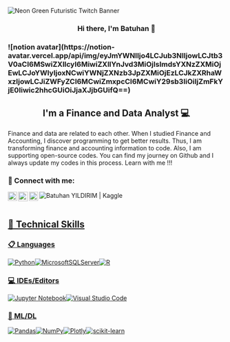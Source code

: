 ![Neon Green Futuristic Twitch Banner](https://user-images.githubusercontent.com/110935969/230604400-b46925c4-0cfd-4a60-96d7-b3eb52fbccc4.png)

<h3 align="center">
Hi there, I'm Batuhan</a> 👋
</h3>
<h3 align="left">
![notion avatar](https://notion-avatar.vercel.app/api/img/eyJmYWNlIjo4LCJub3NlIjowLCJtb3V0aCI6MSwiZXllcyI6MiwiZXllYnJvd3MiOjIsImdsYXNzZXMiOjEwLCJoYWlyIjoxNCwiYWNjZXNzb3JpZXMiOjEzLCJkZXRhaWxzIjowLCJiZWFyZCI6MCwiZmxpcCI6MCwiY29sb3IiOiIjZmFkYjE0Iiwic2hhcGUiOiJjaXJjbGUifQ==)
</h3>
<h2 align="center">
I'm a Finance and Data Analyst 💻
</h2> 

Finance and data are related to each other. When I studied Finance and Accounting, I discover programming to get better results. Thus, I am transforming finance and accounting information to code. Also, I am supporting open-source codes. You can find my journey on Github and I always update my codes in this process. Learn with me !!!

### 🤝 Connect with me:
<a href="https://www.linkedin.com/in/batuhannyildirim/"><img align="left" src="https://raw.githubusercontent.com/yushi1007/yushi1007/main/images/linkedin.svg" alt="Batuhan YILDIRIM | LinkedIn" width="21px"/></a>
<a href="https://twitter.com/batuhan1148"><img align="left" src="https://camo.githubusercontent.com/ac6e1101f110e5f500287cf70dac72519687620deefb5e8de1fa7ba6a3ba2407/68747470733a2f2f6564656e742e6769746875622e696f2f537570657254696e7949636f6e732f696d616765732f706e672f747769747465722e706e67" alt="Batuhan YILDIRIM | Twitter" width="22px"/></a>
<a href="https://medium.com/@BatuhanYildirim1148"><img align="left" src="https://raw.githubusercontent.com/yushi1007/yushi1007/main/images/medium.svg" alt="Batuhan YILDIRIM | Medium" width="21px"/></a><a href="https://www.kaggle.com/ecobooster"><img align="left" src="https://img.shields.io/badge/Kaggle-035a7d?style=for-the-badge&logo=kaggle&logoColor=white" alt="Batuhan YILDIRIM | Kaggle" /></br>
</br>


## 💼 Technical Skills
### 📋 Languages
![Python](https://img.shields.io/badge/python-3670A0?style=for-the-badge&logo=python&logoColor=ffdd54)![MicrosoftSQLServer](https://img.shields.io/badge/Microsoft%20SQL%20Server-CC2927?style=for-the-badge&logo=microsoft%20sql%20server&logoColor=white)![R](https://img.shields.io/badge/r-%23276DC3.svg?style=for-the-badge&logo=r&logoColor=white)

### 💻 IDEs/Editors
![Jupyter Notebook](https://img.shields.io/badge/jupyter-%23FA0F00.svg?style=for-the-badge&logo=jupyter&logoColor=white)![Visual Studio Code](https://img.shields.io/badge/Visual%20Studio%20Code-0078d7.svg?style=for-the-badge&logo=visual-studio-code&logoColor=white)

### 🧭 ML/DL
![Pandas](https://img.shields.io/badge/pandas-%23150458.svg?style=for-the-badge&logo=pandas&logoColor=white)![NumPy](https://img.shields.io/badge/numpy-%23013243.svg?style=for-the-badge&logo=numpy&logoColor=white)![Plotly](https://img.shields.io/badge/Plotly-%233F4F75.svg?style=for-the-badge&logo=plotly&logoColor=white)![scikit-learn](https://img.shields.io/badge/scikit--learn-%23F7931E.svg?style=for-the-badge&logo=scikit-learn&logoColor=white)

